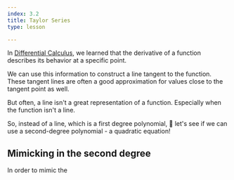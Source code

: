 ```yaml
---
index: 3.2
title: Taylor Series
type: lesson

---
```


In [Differential Calculus](/learn/calculus/differential), we learned that the derivative of a function describes its behavior at a specific point.

We can use this information to construct a line tangent to the function. These tangent lines are often a good approximation for values close to the tangent point as well.

But often, a line isn't a great representation of a function. Especially when the function isn't a line.

So, instead of a line, which is a first degree polynomial,  let's see if we can use a second-degree polynomial - a quadratic equation!

## Mimicking in the second degree

In order to mimic the
<!--stackedit_data:
eyJoaXN0b3J5IjpbNDQ5NTUxMDMyLDE4MTI0NjAwMzUsLTExOD
Y4MTk1MTMsLTE3MTM3NDA1NjEsLTExNzk2NDk3MzcsLTI3Mjc4
NDg5NCwxMTc4ODU4MjEsLTk5NTY5Mjk3MywtMTE3NDEwMDYzNV
19
-->
